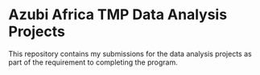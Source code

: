 # Azubi Africa TMP Data Analysis Projects
This repository contains my submissions for the data analysis projects as part of the requirement to completing the program.
